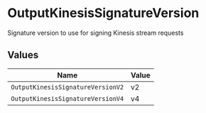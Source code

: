 # OutputKinesisSignatureVersion

Signature version to use for signing Kinesis stream requests


## Values

| Name                              | Value                             |
| --------------------------------- | --------------------------------- |
| `OutputKinesisSignatureVersionV2` | v2                                |
| `OutputKinesisSignatureVersionV4` | v4                                |